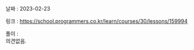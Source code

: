 날짜 : 2023-02-23  
  
링크 : https://school.programmers.co.kr/learn/courses/30/lessons/159994  
  
풀이 :  
의견없음.
